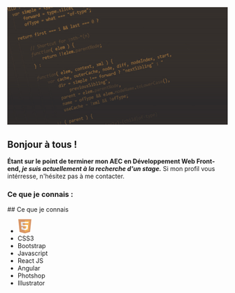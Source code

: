 

<img src="https://github.com/CreasyDev/CreasyDev/blob/main/bannerGithub.jpg" />

## Bonjour à tous !

  **Étant sur le point de terminer mon AEC en Développement Web Front-end,  _je suis actuellement à la recherche d'un stage._** 
  Si mon profil vous intérresse, n'hésitez pas à me contacter. 
  
   


<h3>Ce que je connais :</h3>
## Ce que je connais

<ul>
  <li><img src="https://github.com/CreasyDev/CreasyDev/blob/main/html5.png" />
</li>
  <li>CSS3</li>
  <li>Bootstrap</li>
  <li>Javascript</li>
  <li>React JS</li>
  <li>Angular</li>
  <li>Photshop</li>
  <li>Illustrator</li>
</ul>

